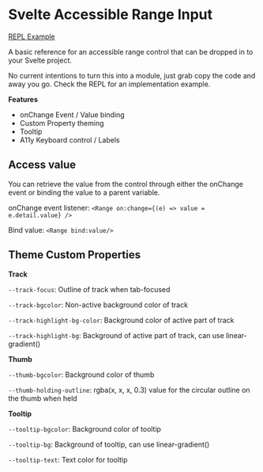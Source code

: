 # Svelte Accessible Range Input

[REPL Example](https://svelte.dev/repl/7f0042a186ee4d8e949c46ca663dbe6c?version=3.33.0)

A basic reference for an accessible range control that can be dropped in to your Svelte project.

No current intentions to turn this into a module, just grab copy the code and away you go. Check the REPL for an implementation example.

**Features**

- onChange Event / Value binding
- Custom Property theming
- Tooltip
- A11y Keyboard control / Labels

## Access value

You can retrieve the value from the control through either the onChange event
or binding the value to a parent variable.

onChange event listener: `<Range on:change={(e) => value = e.detail.value} />`

Bind value: `<Range bind:value/>`

## Theme Custom Properties

**Track**

`--track-focus`: Outline of track when tab-focused

`--track-bgcolor`: Non-active background color of track

`--track-highlight-bg-color`: Background color of active part of track

`--track-highlight-bg`: Background of active part of track, can use linear-gradient()

**Thumb**

`--thumb-bgcolor`: Background color of thumb

`--thumb-holding-outline`: rgba(x, x, x, 0.3) value for the circular outline on the thumb when held

**Tooltip**

`--tooltip-bgcolor`: Background color of tooltip

`--tooltip-bg`: Background of tooltip, can use linear-gradient()

`--tooltip-text`: Text color for tooltip

